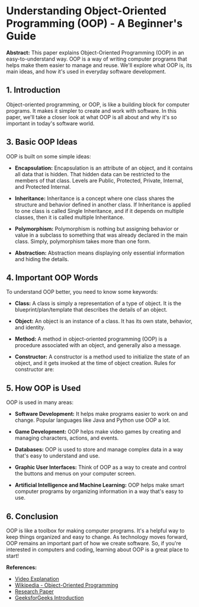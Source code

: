 # Understanding Object-Oriented Programming (OOP) - A Beginner's Guide

**Abstract:**
This paper explains Object-Oriented Programming (OOP) in an easy-to-understand way. OOP is a way of writing computer programs that helps make them easier to manage and reuse. We'll explore what OOP is, its main ideas, and how it's used in everyday software development.

## 1. Introduction
Object-oriented programming, or OOP, is like a building block for computer programs. It makes it simpler to create and work with software. In this paper, we'll take a closer look at what OOP is all about and why it's so important in today's software world.

## 3. Basic OOP Ideas
OOP is built on some simple ideas:

- **Encapsulation:** Encapsulation is an attribute of an object, and it contains all data that is hidden. That hidden data can be restricted to the members of that class.
  Levels are Public, Protected, Private, Internal, and Protected Internal.

- **Inheritance:** Inheritance is a concept where one class shares the structure and behavior defined in another class. If Inheritance is applied to one class is called Single Inheritance, and if it depends on multiple classes, then it is called multiple
Inheritance.

- **Polymorphism:** Polymorphism is nothing but assigning behavior or value in a subclass to something that was already declared in the main class. Simply, polymorphism takes more than one form.

- **Abstraction:** Abstraction means displaying only essential information and hiding the details. 

## 4. Important OOP Words
To understand OOP better, you need to know some keywords:

- **Class:** A class is simply a representation of a type of object. It is the
blueprint/plan/template that describes the details of an object.

- **Object:** An object is an instance of a class. It has its own state, behavior, and identity.
  
- **Method:** A method in object-oriented programming (OOP) is a procedure associated with an object, and generally also a message. 

- **Constructor:** A constructor is a method used to initialize the state of an object, and it gets invoked at the time of object creation. Rules for constructor are:

## 5. How OOP is Used
OOP is used in many areas:

- **Software Development:** It helps make programs easier to work on and change. Popular languages like Java and Python use OOP a lot.

- **Game Development:** OOP helps make video games by creating and managing characters, actions, and events.

- **Databases:** OOP is used to store and manage complex data in a way that's easy to understand and use.

- **Graphic User Interfaces:** Think of OOP as a way to create and control the buttons and menus on your computer screen.

- **Artificial Intelligence and Machine Learning:** OOP helps make smart computer programs by organizing information in a way that's easy to use.

## 6. Conclusion
OOP is like a toolbox for making computer programs. It's a helpful way to keep things organized and easy to change. As technology moves forward, OOP remains an important part of how we create software. So, if you're interested in computers and coding, learning about OOP is a great place to start!

**References:**
- [Video Explanation](https://youtu.be/bYOeUrqIXOM?si=q_LpfBAFXJJmseBl)
- [Wikipedia - Object-Oriented Programming](https://en.wikipedia.org/wiki/Object-oriented_programming)
- [Research Paper](https://www.irjet.net/archives/V7/i10/IRJET-V7I10247.pdf)
- [GeeksforGeeks Introduction](https://www.geeksforgeeks.org/introduction-of-object-oriented-programming/)

